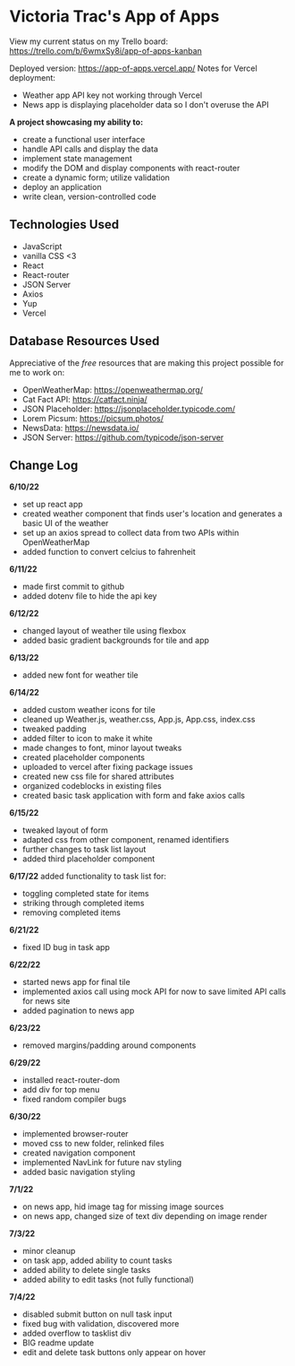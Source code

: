 # Victoria Trac's App of Apps

View my current status on my Trello board: https://trello.com/b/6wmxSy8i/app-of-apps-kanban

Deployed version: https://app-of-apps.vercel.app/
Notes for Vercel deployment:
- Weather app API key not working through Vercel
- News app is displaying placeholder data so I don't overuse the API

**A project showcasing my ability to:**
- create a functional user interface
- handle API calls and display the data
- implement state management
- modify the DOM and display components with react-router
- create a dynamic form; utilize validation
- deploy an application
- write clean, version-controlled code

## Technologies Used
- JavaScript
- vanilla CSS <3
- React
- React-router
- JSON Server
- Axios
- Yup
- Vercel

## Database Resources Used
Appreciative of the *free* resources that are making this project possible for me to work on:
- OpenWeatherMap: https://openweathermap.org/
- Cat Fact API: https://catfact.ninja/
- JSON Placeholder: https://jsonplaceholder.typicode.com/
- Lorem Picsum: https://picsum.photos/
- NewsData: https://newsdata.io/
- JSON Server: https://github.com/typicode/json-server

## Change Log

**6/10/22**
- set up react app
- created weather component that finds user's location and generates a basic UI of the weather
- set up an axios spread to collect data from two APIs within OpenWeatherMap
- added function to convert celcius to fahrenheit

**6/11/22**
- made first commit to github
- added dotenv file to hide the api key

**6/12/22**
- changed layout of weather tile using flexbox
- added basic gradient backgrounds for tile and app

**6/13/22**
- added new font for weather tile

**6/14/22**
- added custom weather icons for tile
- cleaned up Weather.js, weather.css, App.js, App.css, index.css
- tweaked padding
- added filter to icon to make it white
- made changes to font, minor layout tweaks
- created placeholder components
- uploaded to vercel after fixing package issues
- created new css file for shared attributes
- organized codeblocks in existing files
- created basic task application with form and fake axios calls

**6/15/22**
- tweaked layout of form
- adapted css from other component, renamed identifiers
- further changes to task list layout
- added third placeholder component

**6/17/22**
added functionality to task list for:
- toggling completed state for items
- striking through completed items
- removing completed items

**6/21/22**
- fixed ID bug in task app

**6/22/22**
- started news app for final tile
- implemented axios call using mock API for now to save limited API calls for news site
- added pagination to news app

**6/23/22**
- removed margins/padding around components

**6/29/22**
- installed react-router-dom
- add div for top menu
- fixed random compiler bugs

**6/30/22**
- implemented browser-router
- moved css to new folder, relinked files
- created navigation component
- implemented NavLink for future nav styling
- added basic navigation styling

**7/1/22**
- on news app, hid image tag for missing image sources
- on news app, changed size of text div depending on image render

**7/3/22**
- minor cleanup
- on task app, added ability to count tasks
- added ability to delete single tasks
- added ability to edit tasks (not fully functional)

**7/4/22**
- disabled submit button on null task input
- fixed bug with validation, discovered more
- added overflow to tasklist div
- BIG readme update
- edit and delete task buttons only appear on hover
